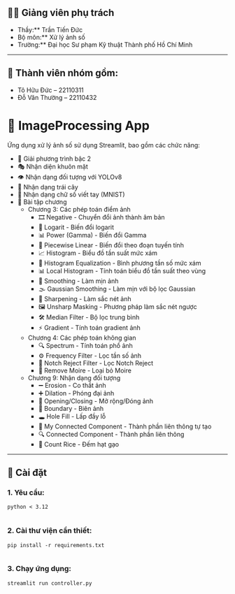 ## 👨‍🏫 Giảng viên phụ trách  
- Thầy:** Trần Tiến Đức
- Bộ môn:** Xử lý ảnh số
- Trường:** Đại học Sư phạm Kỹ thuật Thành phố Hồ Chí Minh  

---

## 👥 Thành viên nhóm gồm:
- Tô Hữu Đức – 22110311  
- Đỗ Văn Thường – 22110432

# 🧠 ImageProcessing App

Ứng dụng xử lý ảnh số sử dụng Streamlit, bao gồm các chức năng:
- 🧮 Giải phương trình bậc 2
- 🎭 Nhận diện khuôn mặt
- 👁️ Nhận dạng đối tượng với YOLOv8
- 🍎 Nhận dạng trái cây
- 🔢 Nhận dạng chữ số viết tay (MNIST)
- 📝 Bài tập chương
  + Chương 3: Các phép toán điểm ảnh
    + 🎞 Negative - Chuyển đổi ảnh thành âm bản
    + 🔢 Logarit - Biến đổi logarit
    + 📊 Power (Gamma) - Biến đổi Gamma
    + 🔲 Piecewise Linear - Biến đổi theo đoạn tuyến tính
    + 📈 Histogram - Biểu đồ tần suất mức xám
    + 📏 Histogram Equalization - Bình phương tần số mức xám
    + 📊 Local Histogram - Tính toán biểu đồ tần suất theo vùng
    + 🔵 Smoothing - Làm mịn ảnh
    + 🌫 Gaussian Smoothing - Làm mịn với bộ lọc Gaussian
    + 🔪 Sharpening - Làm sắc nét ảnh
    + 🖼 Unsharp Masking - Phương pháp làm sắc nét ngược
    + 🛠 Median Filter - Bộ lọc trung bình
    + ⚡ Gradient - Tính toán gradient ảnh
  + Chương 4: Các phép toán không gian
    + 🔍 Spectrum - Tính toán phổ ảnh
    + ⚙️ Frequency Filter - Lọc tần số ảnh
    + 🚫 Notch Reject Filter - Lọc Notch Reject
    + 🌊 Remove Moire - Loại bỏ Moire
  + Chương 9: Nhận dạng đối tượng
    + ➖ Erosion - Co thắt ảnh
    + ➕ Dilation - Phóng đại ảnh
    + 🔄 Opening/Closing - Mở rộng/Đóng ảnh
    + 🔲 Boundary - Biên ảnh
    + 🕳️ Hole Fill - Lấp đầy lỗ
    + 🔗 My Connected Component - Thành phần liên thông tự tạo
    + 🔍 Connected Component - Thành phần liên thông
    + 🌾 Count Rice - Đếm hạt gạo

---

## 🚀 Cài đặt

### 1. Yêu cầu:
```
python < 3.12


```
### 2. Cài thư viện cần thiết:
```
pip install -r requirements.txt


```
### 3. Chạy ứng dụng:
```
streamlit run controller.py


```









